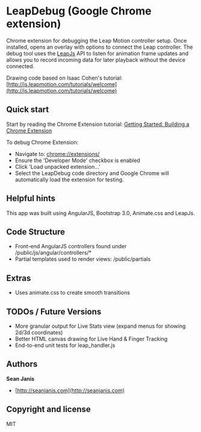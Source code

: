 LeapDebug (Google Chrome extension) 
==============

Chrome extension for debugging the Leap Motion controller setup. Once installed, opens
an overlay with options to connect the Leap controller. The debug tool uses the [LeapJs](http://js.leapmotion.com/)
API to listen for animation frame updates and allows you to record incoming data for later
playback without the device connected.

Drawing code based on Isaac Cohen's tutorial: [http://js.leapmotion.com/tutorials/welcome](http://js.leapmotion.com/tutorials/welcome)

## Quick start

Start by reading the Chrome Extension tutorial: 
[Getting Started: Building a Chrome Extension](http://developer.chrome.com/extensions/getstarted.html)

To debug Chrome Extension:
- Navigate to: [chrome://extensions/](chrome://extensions/)
- Ensure the 'Developer Mode' checkbox is enabled
- Click 'Load unpacked extension...'
- Select the LeapDebug code directory and Google Chrome will automatically load the extension for testing.

## Helpful hints

This app was built using AngularJS, Bootstrap 3.0, Animate.css and LeapJs.

## Code Structure

- Front-end AngularJS controllers found under /public/js/angular/controllers/*
- Partial templates used to render views: /public/partials

## Extras
- Uses animate.css to create smooth transitions

## TODOs / Future Versions
- More granular output for Live Stats view (expand menus for showing 2d/3d coordinates)
- Better HTML canvas drawing for Live Hand & Finger Tracking
- End-to-end unit tests for leap_handler.js

## Authors

**Sean Janis**
+ [http://seanjanis.com](http://seanjanis.com)


## Copyright and license

MIT
